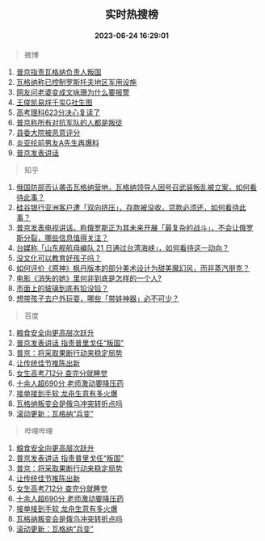 <div align="center"><h2>实时热搜榜</h2><h4>2023-06-24 16:29:01</h4></div>

> 微博  

1. [普京指责瓦格纳负责人叛国](https://s.weibo.com/weibo?q=%23%E6%99%AE%E4%BA%AC%E6%8C%87%E8%B4%A3%E7%93%A6%E6%A0%BC%E7%BA%B3%E8%B4%9F%E8%B4%A3%E4%BA%BA%E5%8F%9B%E5%9B%BD%23&t=31&band_rank=1&Refer=top)<br />
2. [瓦格纳称已控制罗斯托夫地区军用设施](https://s.weibo.com/weibo?q=%23%E7%93%A6%E6%A0%BC%E7%BA%B3%E7%A7%B0%E5%B7%B2%E6%8E%A7%E5%88%B6%E7%BD%97%E6%96%AF%E6%89%98%E5%A4%AB%E5%9C%B0%E5%8C%BA%E5%86%9B%E7%94%A8%E8%AE%BE%E6%96%BD%23&t=31&band_rank=2&Refer=top)<br />
3. [网友问老婆变成文咏珊为什么要报警](https://s.weibo.com/weibo?q=%23%E7%BD%91%E5%8F%8B%E9%97%AE%E8%80%81%E5%A9%86%E5%8F%98%E6%88%90%E6%96%87%E5%92%8F%E7%8F%8A%E4%B8%BA%E4%BB%80%E4%B9%88%E8%A6%81%E6%8A%A5%E8%AD%A6%23&t=31&band_rank=3&Refer=top)<br />
4. [王俊凯易烊千玺G社生图](https://s.weibo.com/weibo?q=%23%E7%8E%8B%E4%BF%8A%E5%87%AF%E6%98%93%E7%83%8A%E5%8D%83%E7%8E%BAG%E7%A4%BE%E7%94%9F%E5%9B%BE%23&t=31&band_rank=4&Refer=top)<br />
5. [高考理科623分决心复读了](https://s.weibo.com/weibo?q=%23%E9%AB%98%E8%80%83%E7%90%86%E7%A7%91623%E5%88%86%E5%86%B3%E5%BF%83%E5%A4%8D%E8%AF%BB%E4%BA%86%23&t=31&band_rank=5&Refer=top)<br />
6. [普京称所有对抗军队的人都是叛徒](https://s.weibo.com/weibo?q=%23%E6%99%AE%E4%BA%AC%E7%A7%B0%E6%89%80%E6%9C%89%E5%AF%B9%E6%8A%97%E5%86%9B%E9%98%9F%E7%9A%84%E4%BA%BA%E9%83%BD%E6%98%AF%E5%8F%9B%E5%BE%92%23&t=31&band_rank=6&Refer=top)<br />
7. [县委大院被恶意评分](https://s.weibo.com/weibo?q=%23%E5%8E%BF%E5%A7%94%E5%A4%A7%E9%99%A2%E8%A2%AB%E6%81%B6%E6%84%8F%E8%AF%84%E5%88%86%23&t=31&band_rank=7&Refer=top)<br />
8. [炎亚纶前男友A先生再爆料](https://s.weibo.com/weibo?q=%23%E7%82%8E%E4%BA%9A%E7%BA%B6%E5%89%8D%E7%94%B7%E5%8F%8BA%E5%85%88%E7%94%9F%E5%86%8D%E7%88%86%E6%96%99%23&t=31&band_rank=8&Refer=top)<br />
9. [普京发表讲话](https://s.weibo.com/weibo?q=%23%E6%99%AE%E4%BA%AC%E5%8F%91%E8%A1%A8%E8%AE%B2%E8%AF%9D%23&t=31&band_rank=9&Refer=top)<br />

> 知乎  

1. [俄国防部否认袭击瓦格纳营地，瓦格纳领导人因号召武装叛乱被立案，如何看待此事？](https://www.zhihu.com/question/608218892)<br />
2. [硅谷银行亚洲客户遭「双向挤压」，存款被没收，贷款必须还，如何看待此事？](https://www.zhihu.com/question/607811714)<br />
3. [普京发表电视讲话，称俄罗斯正为其未来开展「最复杂的战斗」，不会让俄罗斯分裂，哪些信息值得关注？](https://www.zhihu.com/question/608260419)<br />
4. [台媒称「山东舰航母编队 21 日通过台湾海峡」，如何看待这一动向？](https://www.zhihu.com/question/607809103)<br />
5. [没文化可以教育好孩子吗？](https://www.zhihu.com/question/606881570)<br />
6. [如何评价《原神》枫丹版本的部分美术设计为甜美魔幻风，而非蒸汽朋克？](https://www.zhihu.com/question/608230338)<br />
7. [电影《消失的她》里何非到底是怎样的一个人?](https://www.zhihu.com/question/607967579)<br />
8. [市面上的玻璃到底有铅没铅？](https://www.zhihu.com/question/606342982)<br />
9. [想带孩子去户外玩耍，哪些「带娃神器」必不可少？](https://www.zhihu.com/question/606792842)<br />

> 百度  

1. [粮食安全向更高层次跃升](https://www.baidu.com/s?wd=%E7%B2%AE%E9%A3%9F%E5%AE%89%E5%85%A8%E5%90%91%E6%9B%B4%E9%AB%98%E5%B1%82%E6%AC%A1%E8%B7%83%E5%8D%87&sa=fyb_news&rsv_dl=fyb_news)<br />
2. [普京发表讲话 指责普里戈任“叛国”](https://www.baidu.com/s?wd=%E6%99%AE%E4%BA%AC%E5%8F%91%E8%A1%A8%E8%AE%B2%E8%AF%9D+%E6%8C%87%E8%B4%A3%E6%99%AE%E9%87%8C%E6%88%88%E4%BB%BB%E2%80%9C%E5%8F%9B%E5%9B%BD%E2%80%9D&sa=fyb_news&rsv_dl=fyb_news)<br />
3. [普京：将采取果断行动来稳定局势](https://www.baidu.com/s?wd=%E6%99%AE%E4%BA%AC%EF%BC%9A%E5%B0%86%E9%87%87%E5%8F%96%E6%9E%9C%E6%96%AD%E8%A1%8C%E5%8A%A8%E6%9D%A5%E7%A8%B3%E5%AE%9A%E5%B1%80%E5%8A%BF&sa=fyb_news&rsv_dl=fyb_news)<br />
4. [让传统佳节推陈出新](https://www.baidu.com/s?wd=%E8%AE%A9%E4%BC%A0%E7%BB%9F%E4%BD%B3%E8%8A%82%E6%8E%A8%E9%99%88%E5%87%BA%E6%96%B0&sa=fyb_news&rsv_dl=fyb_news)<br />
5. [女生高考712分 查完分就睡觉](https://www.baidu.com/s?wd=%E5%A5%B3%E7%94%9F%E9%AB%98%E8%80%83712%E5%88%86+%E6%9F%A5%E5%AE%8C%E5%88%86%E5%B0%B1%E7%9D%A1%E8%A7%89&sa=fyb_news&rsv_dl=fyb_news)<br />
6. [十余人超690分 老师激动要降压药](https://www.baidu.com/s?wd=%E5%8D%81%E4%BD%99%E4%BA%BA%E8%B6%85690%E5%88%86+%E8%80%81%E5%B8%88%E6%BF%80%E5%8A%A8%E8%A6%81%E9%99%8D%E5%8E%8B%E8%8D%AF&sa=fyb_news&rsv_dl=fyb_news)<br />
7. [接单接到手软 龙舟生意有多火爆](https://www.baidu.com/s?wd=%E6%8E%A5%E5%8D%95%E6%8E%A5%E5%88%B0%E6%89%8B%E8%BD%AF+%E9%BE%99%E8%88%9F%E7%94%9F%E6%84%8F%E6%9C%89%E5%A4%9A%E7%81%AB%E7%88%86&sa=fyb_news&rsv_dl=fyb_news)<br />
8. [瓦格纳叛变会是俄乌冲突转折点吗](https://www.baidu.com/s?wd=%E7%93%A6%E6%A0%BC%E7%BA%B3%E5%8F%9B%E5%8F%98%E4%BC%9A%E6%98%AF%E4%BF%84%E4%B9%8C%E5%86%B2%E7%AA%81%E8%BD%AC%E6%8A%98%E7%82%B9%E5%90%97&sa=fyb_news&rsv_dl=fyb_news)<br />
9. [滚动更新：瓦格纳“兵变”](https://www.baidu.com/s?wd=%E6%BB%9A%E5%8A%A8%E6%9B%B4%E6%96%B0%EF%BC%9A%E7%93%A6%E6%A0%BC%E7%BA%B3%E2%80%9C%E5%85%B5%E5%8F%98%E2%80%9D&sa=fyb_news&rsv_dl=fyb_news)<br />

> 哔哩哔哩  

1. [粮食安全向更高层次跃升](https://www.baidu.com/s?wd=%E7%B2%AE%E9%A3%9F%E5%AE%89%E5%85%A8%E5%90%91%E6%9B%B4%E9%AB%98%E5%B1%82%E6%AC%A1%E8%B7%83%E5%8D%87&sa=fyb_news&rsv_dl=fyb_news)<br />
2. [普京发表讲话 指责普里戈任“叛国”](https://www.baidu.com/s?wd=%E6%99%AE%E4%BA%AC%E5%8F%91%E8%A1%A8%E8%AE%B2%E8%AF%9D+%E6%8C%87%E8%B4%A3%E6%99%AE%E9%87%8C%E6%88%88%E4%BB%BB%E2%80%9C%E5%8F%9B%E5%9B%BD%E2%80%9D&sa=fyb_news&rsv_dl=fyb_news)<br />
3. [普京：将采取果断行动来稳定局势](https://www.baidu.com/s?wd=%E6%99%AE%E4%BA%AC%EF%BC%9A%E5%B0%86%E9%87%87%E5%8F%96%E6%9E%9C%E6%96%AD%E8%A1%8C%E5%8A%A8%E6%9D%A5%E7%A8%B3%E5%AE%9A%E5%B1%80%E5%8A%BF&sa=fyb_news&rsv_dl=fyb_news)<br />
4. [让传统佳节推陈出新](https://www.baidu.com/s?wd=%E8%AE%A9%E4%BC%A0%E7%BB%9F%E4%BD%B3%E8%8A%82%E6%8E%A8%E9%99%88%E5%87%BA%E6%96%B0&sa=fyb_news&rsv_dl=fyb_news)<br />
5. [女生高考712分 查完分就睡觉](https://www.baidu.com/s?wd=%E5%A5%B3%E7%94%9F%E9%AB%98%E8%80%83712%E5%88%86+%E6%9F%A5%E5%AE%8C%E5%88%86%E5%B0%B1%E7%9D%A1%E8%A7%89&sa=fyb_news&rsv_dl=fyb_news)<br />
6. [十余人超690分 老师激动要降压药](https://www.baidu.com/s?wd=%E5%8D%81%E4%BD%99%E4%BA%BA%E8%B6%85690%E5%88%86+%E8%80%81%E5%B8%88%E6%BF%80%E5%8A%A8%E8%A6%81%E9%99%8D%E5%8E%8B%E8%8D%AF&sa=fyb_news&rsv_dl=fyb_news)<br />
7. [接单接到手软 龙舟生意有多火爆](https://www.baidu.com/s?wd=%E6%8E%A5%E5%8D%95%E6%8E%A5%E5%88%B0%E6%89%8B%E8%BD%AF+%E9%BE%99%E8%88%9F%E7%94%9F%E6%84%8F%E6%9C%89%E5%A4%9A%E7%81%AB%E7%88%86&sa=fyb_news&rsv_dl=fyb_news)<br />
8. [瓦格纳叛变会是俄乌冲突转折点吗](https://www.baidu.com/s?wd=%E7%93%A6%E6%A0%BC%E7%BA%B3%E5%8F%9B%E5%8F%98%E4%BC%9A%E6%98%AF%E4%BF%84%E4%B9%8C%E5%86%B2%E7%AA%81%E8%BD%AC%E6%8A%98%E7%82%B9%E5%90%97&sa=fyb_news&rsv_dl=fyb_news)<br />
9. [滚动更新：瓦格纳“兵变”](https://www.baidu.com/s?wd=%E6%BB%9A%E5%8A%A8%E6%9B%B4%E6%96%B0%EF%BC%9A%E7%93%A6%E6%A0%BC%E7%BA%B3%E2%80%9C%E5%85%B5%E5%8F%98%E2%80%9D&sa=fyb_news&rsv_dl=fyb_news)<br />
